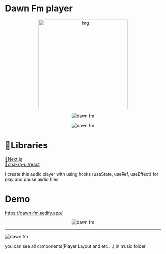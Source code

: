 # Dawn Fm player

<p align="center">
  <img src="https://iili.io/XSA0gt.md.png" width='290px' alt="img"/>
</p>

<p align="center">
  <img src="https://dcbadge.vercel.app/api/shield/509271102653202433" alt="dawn fm"/> 
</p>

<p align="center">
  <img src="https://img.shields.io/badge/code_style-XO-ff0000.svg" alt="dawn fm"/>
</p>

<h1>📕Libraries</h1>
<u>📌Next.js</u><br />
<u>📌chakra-ui/react</u><br />

<p>I create this audio player with using hooks (useState, useRef, useEffect) for play and pause audio files</p>

<h1>Demo</h1>

<a href="https://dawn-fm.netlify.app/">https://dawn-fm.netlify.app/</a>

<p align="center">
  <img src="https://iili.io/S8ZR44.webp" alt="dawn fm"/><hr />
  <img src="https://iili.io/kLzg5X.png" alt="dawn fm"/>
</p>

<p>you can see all components(Player Layout and etc ...) in music folder</p>


